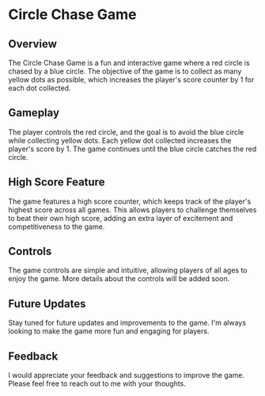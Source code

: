 # Circle Chase Game

## Overview
The Circle Chase Game is a fun and interactive game where a red circle is chased by a blue circle. The objective of the game is to collect as many yellow dots as possible, which increases the player's score counter by 1 for each dot collected.

## Gameplay
The player controls the red circle, and the goal is to avoid the blue circle while collecting yellow dots. Each yellow dot collected increases the player's score by 1. The game continues until the blue circle catches the red circle.

## High Score Feature
The game features a high score counter, which keeps track of the player's highest score across all games. This allows players to challenge themselves to beat their own high score, adding an extra layer of excitement and competitiveness to the game.

## Controls
The game controls are simple and intuitive, allowing players of all ages to enjoy the game. More details about the controls will be added soon.

## Future Updates
Stay tuned for future updates and improvements to the game. I'm always looking to make the game more fun and engaging for players.

## Feedback
I would appreciate your feedback and suggestions to improve the game. Please feel free to reach out to me with your thoughts.
